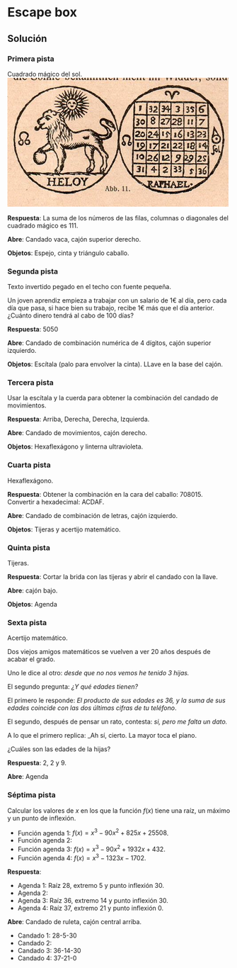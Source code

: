 # Escape box
## Solución

### Primera pista 

Cuadrado mágico del sol.
![](img/cuadrado-magico.jpg)

**Respuesta**: La suma de los números de las filas, columnas o diagonales del cuadrado mágico es 111.

**Abre**: Candado vaca, cajón superior derecho.

**Objetos**: Espejo, cinta y triángulo caballo.

### Segunda pista

Texto invertido pegado en el techo con fuente pequeña.

Un joven aprendiz empieza a trabajar con un salario de 1€ al día, pero cada día que pasa, si hace bien su trabajo, recibe 1€ más que el día anterior. ¿Cuánto dinero tendrá al cabo de 100 días?

**Respuesta**: 5050

**Abre**: Candado de combinación numérica de 4 dígitos, cajón superior izquierdo.

**Objetos**: Escítala (palo para envolver la cinta). LLave en la base del cajón.

### Tercera pista

Usar la escítala y la cuerda para obtener la combinación del candado de movimientos.

**Respuesta**: Arriba, Derecha, Derecha, Izquierda.

**Abre**: Candado de movimientos, cajón derecho.

**Objetos**: Hexaflexágono y linterna ultravioleta.

### Cuarta pista

Hexaflexágono. 

**Respuesta**: Obtener la combinación en la cara del caballo: 708015. Convertir a hexadecimal: ACDAF.

**Abre**: Candado de combinación de letras, cajón izquierdo.

**Objetos**: Tijeras y acertijo matemático.

### Quinta pista

Tijeras. 

**Respuesta**: Cortar la brida con las tijeras y abrir el candado con la llave. 

**Abre**: cajón bajo.

**Objetos**: Agenda

### Sexta pista

Acertijo matemático. 

Dos viejos amigos matemáticos se vuelven a ver 20 años después de acabar el grado. 

Uno le dice al otro: _desde que no nos vemos he tenido 3 hijas._ 

El segundo pregunta: _¿Y qué edades tienen?_

El primero le responde: _El producto de sus edades es 36, y la suma de sus edades coincide con las dos últimas cifras de tu teléfono_. 

El segundo, después de pensar un rato, contesta: _si, pero me falta un dato._ 

A lo que el primero replica: _Ah sí, cierto. La mayor toca el piano.

¿Cuáles son las edades de la hijas?

**Respuesta**: 2, 2 y 9.

**Abre**: Agenda

### Séptima pista

Calcular los valores de $x$ en los que la función $f(x)$ tiene una raíz, un máximo y un punto de inflexión.

- Función agenda 1: $f(x)=x^3-90x^2+825x+25508$.
- Función agenda 2: 
- Función agenda 3: $f(x)=x^3-90x^2+1932x+432$.
- Función agenda 4: $f(x)=x^3-1323x-1702$.


**Respuesta**: 

- Agenda 1: Raíz 28, extremo 5 y punto inflexión 30.
- Agenda 2: 
- Agenda 3: Raíz 36, extremo 14 y punto inflexión 30.
- Agenda 4: Raíz 37, extremo 21 y punto inflexión 0.

**Abre**: Candado de ruleta, cajón central arriba.

- Candado 1: 28-5-30
- Candado 2: 
- Candado 3: 36-14-30
- Candado 4: 37-21-0


